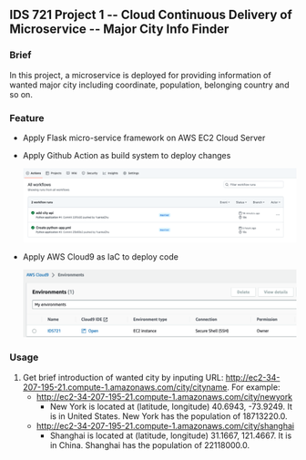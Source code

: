 ## IDS 721 Project 1 -- Cloud Continuous Delivery of Microservice -- Major City Info Finder



### Brief

In this project, a microservice is deployed for providing information of wanted major city including coordinate, population, belonging country and so on. 

### Feature

* Apply Flask micro-service framework on AWS EC2 Cloud Server

* Apply Github Action as build system to deploy changes

  ![image-20230120170454539](README.assets/image-20230120170454539.png)

* Apply AWS Cloud9 as IaC to deploy code

  <img src="README.assets/image-20230120170354341.png" alt="image-20230120170354341" style="zoom:50%;" />

### Usage

1. Get brief introduction of wanted city by inputing URL: http://ec2-34-207-195-21.compute-1.amazonaws.com/city/cityname. For example:
   * http://ec2-34-207-195-21.compute-1.amazonaws.com/city/newyork
     * New York is located at (latitude, longitude) 40.6943, -73.9249. It is in United States. New York has the population of 18713220.0.
   * http://ec2-34-207-195-21.compute-1.amazonaws.com/city/shanghai
     * Shanghai is located at (latitude, longitude) 31.1667, 121.4667. It is in China. Shanghai has the population of 22118000.0.

